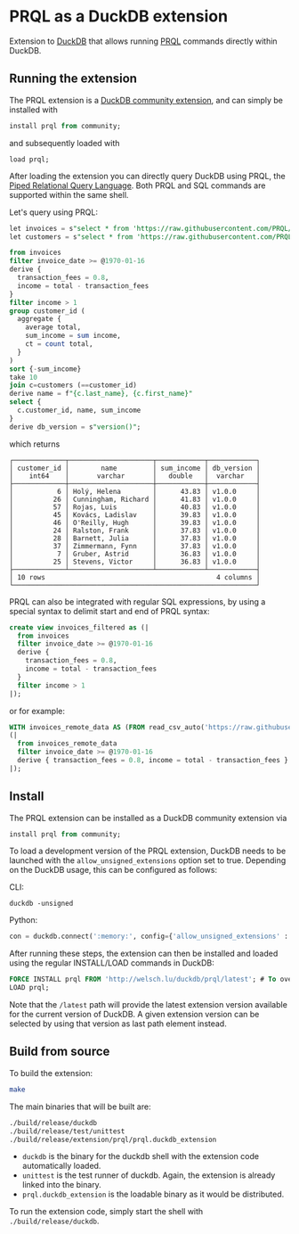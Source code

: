 # PRQL as a DuckDB extension

Extension to [DuckDB](https://duckdb.org) that allows running [PRQL](https://prql-lang.org) commands directly within DuckDB.

## Running the extension

The PRQL extension is a [DuckDB community extension](https://community-extensions.duckdb.org/extensions/prql.html), and can simply be installed with

```sql
install prql from community;
```

and subsequently loaded with

```
load prql;
```

After loading the extension you can directly query DuckDB using PRQL, the [Piped Relational Query Language](https://prql-lang.org). Both PRQL and SQL commands are supported within the same shell.

Let's query using PRQL:

```sql
let invoices = s"select * from 'https://raw.githubusercontent.com/PRQL/prql/0.8.0/prql-compiler/tests/integration/data/chinook/invoices.csv'"
let customers = s"select * from 'https://raw.githubusercontent.com/PRQL/prql/0.8.0/prql-compiler/tests/integration/data/chinook/customers.csv'"

from invoices
filter invoice_date >= @1970-01-16
derive {
  transaction_fees = 0.8,
  income = total - transaction_fees
}
filter income > 1
group customer_id (
  aggregate {
    average total,
    sum_income = sum income,
    ct = count total,
  }
)
sort {-sum_income}
take 10
join c=customers (==customer_id)
derive name = f"{c.last_name}, {c.first_name}"
select {
  c.customer_id, name, sum_income
}
derive db_version = s"version()";
```

which returns

```
┌─────────────┬─────────────────────┬────────────┬────────────┐
│ customer_id │        name         │ sum_income │ db_version │
│    int64    │       varchar       │   double   │  varchar   │
├─────────────┼─────────────────────┼────────────┼────────────┤
│           6 │ Holý, Helena        │      43.83 │ v1.0.0     │
│          26 │ Cunningham, Richard │      41.83 │ v1.0.0     │
│          57 │ Rojas, Luis         │      40.83 │ v1.0.0     │
│          45 │ Kovács, Ladislav    │      39.83 │ v1.0.0     │
│          46 │ O'Reilly, Hugh      │      39.83 │ v1.0.0     │
│          24 │ Ralston, Frank      │      37.83 │ v1.0.0     │
│          28 │ Barnett, Julia      │      37.83 │ v1.0.0     │
│          37 │ Zimmermann, Fynn    │      37.83 │ v1.0.0     │
│           7 │ Gruber, Astrid      │      36.83 │ v1.0.0     │
│          25 │ Stevens, Victor     │      36.83 │ v1.0.0     │
├─────────────┴─────────────────────┴────────────┴────────────┤
│ 10 rows                                           4 columns │
└─────────────────────────────────────────────────────────────┘
```

PRQL can also be integrated with regular SQL expressions, by using a special syntax to delimit start and end of PRQL syntax:

```sql
create view invoices_filtered as (|
  from invoices
  filter invoice_date >= @1970-01-16
  derive {
    transaction_fees = 0.8,
    income = total - transaction_fees
  }
  filter income > 1
|);
```

or for example:

```sql
WITH invoices_remote_data AS (FROM read_csv_auto('https://raw.githubusercontent.com/PRQL/prql/0.8.0/prql-compiler/tests/integration/data/chinook/invoices.csv'))
(|
  from invoices_remote_data
  filter invoice_date >= @1970-01-16
  derive { transaction_fees = 0.8, income = total - transaction_fees }
|);
```

## Install

The PRQL extension can be installed as a DuckDB community extension via

```sql
install prql from community;
```

To load a development version of the PRQL extension, DuckDB needs to be launched with the `allow_unsigned_extensions` option set to true.
Depending on the DuckDB usage, this can be configured as follows:

CLI:
```shell
duckdb -unsigned
```

Python:
```python
con = duckdb.connect(':memory:', config={'allow_unsigned_extensions' : 'true'})
```

After running these steps, the extension can then be installed and loaded using the regular INSTALL/LOAD commands in DuckDB:
```sql
FORCE INSTALL prql FROM 'http://welsch.lu/duckdb/prql/latest'; # To override current installation with latest
LOAD prql;
```

Note that the `/latest` path will provide the latest extension version available for the current version of DuckDB.
A given extension version can be selected by using that version as last path element instead.

## Build from source
To build the extension:
```sh
make
```
The main binaries that will be built are:
```sh
./build/release/duckdb
./build/release/test/unittest
./build/release/extension/prql/prql.duckdb_extension
```
- `duckdb` is the binary for the duckdb shell with the extension code automatically loaded.
- `unittest` is the test runner of duckdb. Again, the extension is already linked into the binary.
- `prql.duckdb_extension` is the loadable binary as it would be distributed.

To run the extension code, simply start the shell with `./build/release/duckdb`.
